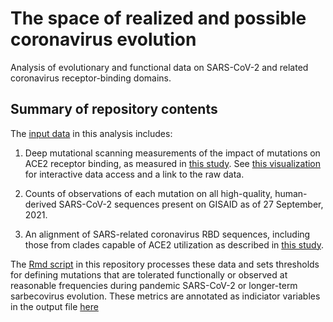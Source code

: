 # The space of realized and possible coronavirus evolution

Analysis of evolutionary and functional data on SARS-CoV-2 and related coronavirus receptor-binding domains.

## Summary of repository contents

The [input data](./data) in this analysis includes:

 1. Deep mutational scanning measurements of the impact of mutations on ACE2 receptor binding, as measured in [this study](https://www.biorxiv.org/content/10.1101/2022.02.24.481899v1). See [this visualization](https://jbloomlab.github.io/SARS-CoV-2-RBD_DMS_variants/RBD-heatmaps/) for interactive data access and a link to the raw data.

 2. Counts of observations of each mutation on all high-quality, human-derived SARS-CoV-2 sequences present on GISAID as of 27 September, 2021.

 3. An alignment of SARS-related coronavirus RBD sequences, including those from clades capable of ACE2 utilization as described in [this study](https://www.nature.com/articles/s41586-022-04464-z).

The [Rmd script](./analyze_available_space.md) in this repository processes these data and sets thresholds for defining mutations that are tolerated functionally or observed at reasonable frequencies during pandemic SARS-CoV-2 or longer-term sarbecovirus evolution. These metrics are annotated as indiciator variables in the output file [here](./results/mutation-specs.csv)

